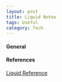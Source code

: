 ```yaml
---
layout: post
title: Liquid Notes
tags: Useful
category: Tech
---
```


#### General ####


#### References ####

[Liquid Reference](https://shopify.github.io/liquid/)  
